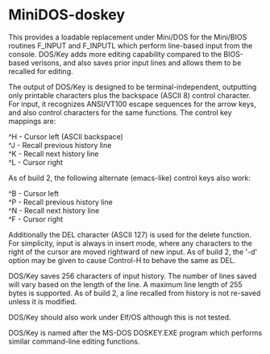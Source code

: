 # MiniDOS-doskey

This provides a loadable replacement under Mini/DOS for the Mini/BIOS routines F_INPUT and F_INPUTL which perform line-based input from the console. DOS/Key adds more editing capability compared to the BIOS-based verisons, and also saves prior input lines and allows them to be recalled for editing.

The output of DOS/Key is designed to be terminal-independent, outputting only printable characters plus the backspace (ASCII 8) control character. For input, it recognizes ANSI/VT100 escape sequences for the arrow keys, and also control characters for the same functions. The control key mappings are:

^H - Cursor left (ASCII backspace)  
^J - Recall previous history line  
^K - Recall next history line  
^L - Cursor right  

As of build 2, the following alternate (emacs-like) control keys also work:

^B - Cursor left  
^P - Recall previous history line  
^N - Recall next history line  
^F - Cursor right  

Additionally the DEL character (ASCII 127) is used for the delete function. For simplicity, input is always in insert mode, where any characters to the right of the cursor are moved rightward of new input.  As of build 2, the '-d' option may be given to cause Control-H to behave the same as DEL.

DOS/Key saves 256 characters of input history. The number of lines saved will vary based on the length of the line. A maximum line length of 255 bytes is supported. As of build 2, a line recalled from history is not re-saved unless it is modified.

DOS/Key should also work under Elf/OS although this is not tested.

DOS/Key is named after the MS-DOS DOSKEY.EXE program which performs similar command-line editing functions.
